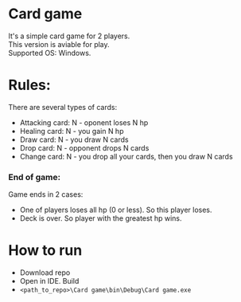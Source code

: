 # Card game

It's a simple card game for 2 players.  
This version is aviable for play.  
Supported OS: Windows.  

# Rules:

There are several types of cards:  
* Attacking card: N - oponent loses N hp
* Healing card: N - you gain N hp
* Draw card: N - you draw N cards
* Drop card: N - opponent drops N cards
* Change card: N - you drop all your cards, then you draw N cards

### End of game:
Game ends in 2 cases:
* One of players loses all hp (0 or less). So this player loses.
* Deck is over. So player with the greatest hp wins.

# How to run
* Download repo  
* Open in IDE. Build  
* ```<path_to_repo>\Card game\bin\Debug\Card game.exe```  
